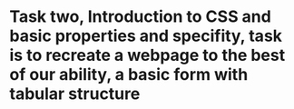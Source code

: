 # **Task two, Introduction to CSS and basic properties and specifity, task is to recreate a webpage to the best of our ability, a basic form with tabular structure**
